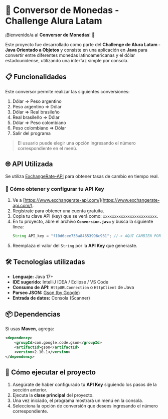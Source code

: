 # 💱 Conversor de Monedas - Challenge Alura Latam

¡Bienvenido/a al **Conversor de Monedas**\! 🎉

Este proyecto fue desarrollado como parte del **Challenge de Alura Latam - Java Orientado a Objetos** y consiste en una aplicación en **Java** para convertir entre diferentes monedas latinoamericanas y el dólar estadounidense, utilizando una interfaz simple por consola.

## 📋 Funcionalidades

Este conversor permite realizar las siguientes conversiones:

1.  Dólar =\> Peso argentino
2.  Peso argentino =\> Dólar
3.  Dólar =\> Real brasileño
4.  Real brasileño =\> Dólar
5.  Dólar =\> Peso colombiano
6.  Peso colombiano =\> Dólar
7.  Salir del programa

> El usuario puede elegir una opción ingresando el número correspondiente en el menú.

## 🌐 API Utilizada

Se utiliza [ExchangeRate-API](https://www.exchangerate-api.com/) para obtener tasas de cambio en tiempo real.

### 🔑 Cómo obtener y configurar tu API Key

1.  Ve a [https://www.exchangerate-api.com/](https://www.exchangerate-api.com/).
2.  Regístrate para obtener una cuenta gratuita.
3.  Copia tu clave API (key) que se verá como: `xxxxxxxxxxxxxxxxxxxxxxxx`.
4.  En tu proyecto, abre el archivo **`Conversion.java`** y busca la siguiente línea:
    ```java
    String API_key = "f10d6cee733a84653996c931"; //-> AQUI CAMBIEN POR EL API-KEY QUE GENERASTE
    ```
5.  Reemplaza el valor del `String` por la **API Key** que generaste.

## 🛠 Tecnologías utilizadas

  - **Lenguaje:** Java 17+
  - **IDE sugerido:** IntelliJ IDEA / Eclipse / VS Code
  - **Consumo de API:** `HttpURLConnection` o `HttpClient` de Java
  - **Parseo JSON:** [Gson (by Google)](https://github.com/google/gson)
  - **Entrada de datos:** Consola (Scanner)

## 📦 Dependencias

Si usas **Maven**, agrega:

```xml
<dependency>
    <groupId>com.google.code.gson</groupId>
    <artifactId>gson</artifactId>
    <version>2.10.1</version>
</dependency>
```


## 🚀 Cómo ejecutar el proyecto

1.  Asegúrate de haber configurado tu **API Key** siguiendo los pasos de la sección anterior.
2.  Ejecuta la **clase principal** del proyecto.
3.  Una vez iniciado, el programa mostrará un menú en la consola.
4.  Selecciona la opción de conversión que desees ingresando el número correspondiente.
